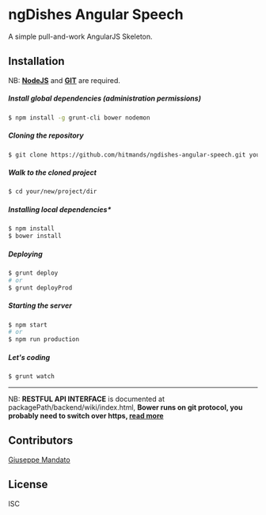 # ngDishes Angular Speech
A simple pull-and-work AngularJS Skeleton.


## Installation
NB: [**NodeJS**](https://nodejs.org/en/) and [**GIT**](https://git-scm.com/) are required.

##### Install global dependencies (*administration permissions*)
```bash
$ npm install -g grunt-cli bower nodemon
```

##### Cloning the repository
```bash
$ git clone https://github.com/hitmands/ngdishes-angular-speech.git your/new/project/dir
```

##### Walk to the cloned project
```bash
$ cd your/new/project/dir
```

##### Installing local dependencies*
```bash
$ npm install
$ bower install
```

##### Deploying
```bash
$ grunt deploy
# or
$ grunt deployProd
```

##### Starting the server
```bash
$ npm start
# or
$ npm run production
```

##### Let's coding
```bash
$ grunt watch
```

---
NB: **RESTFUL API INTERFACE** is documented at packagePath/backend/wiki/index.html, **Bower runs on git protocol, you probably need to switch over https, [read more](http://stackoverflow.com/questions/4891527/git-protocol-blocked-by-company-how-can-i-get-around-that)**

## Contributors
[Giuseppe Mandato](http://github.com/hitmands)

## License
ISC
